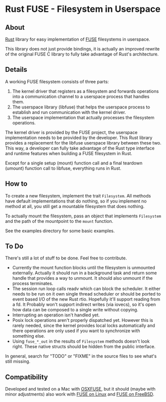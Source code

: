# Rust FUSE - Filesystem in Userspace

## About
[Rust](http://rust-lang.org/) library for easy implementation of [FUSE](http://osxfuse.github.io) filesystems in userspace.

This library does not just provide bindings, it is actually an improved rewrite of the original FUSE C library to fully take advantage of Rust's architecture.

## Details

A working FUSE filesystem consists of three parts:

1. The kernel driver that registers as a filesystem and forwards operations into a communication channel to a userspace process that handles them.
1. The userspace library (libfuse) that helps the userspace process to establish and run communication with the kernel driver.
1. The userspace implementation that actually processes the filesystem operations.

The kernel driver is provided by the FUSE project, the userspace implementation needs to be provided by the developer. This Rust library provides a replacement for the libfuse userspace library between these two. This way, a developer can fully take advantage of the Rust type interface and runtime features when building a FUSE filesystem in Rust.

Except for a single setup (mount) function call and a final teardown (umount) function call to libfuse, everything runs in Rust.

## How to

To create a new filesystem, implement the trait `Filesystem`. All methods have default implementations that do nothing, so if you implement no method at all, you still get a mountable filesystem that does nothing.

To actually mount the filesystem, pass an object that implements `Filesystem` and the path of the mountpoint to the `mount` function.

See the examples directory for some basic examples.

## To Do

There's still a lot of stuff to be done. Feel free to contribute.

- Currently the mount function blocks until the filesystem is unmounted externally. Actually it should run in a background task and return some handle that provides a way to unmount. It should also unmount if the process terminates.
- The session run loop calls readv which can block the scheduler. It either needs to be run on it own single thread scheduler or should be ported to event based I/O of the new Rust rtio. Hopefully it'll support reading from a fd. It Probably won't support indirect writes (via iovecs), so it's open how data can be composed to a single write without copying.
- Interrupting an operation isn't handled yet.
- Posix lock operations aren't properly dispatched yet. However this is rarely needed, since the kernel provides local locks automatically and there operations are only used if you want to synchronize with something else.
- Using `fuse_*_out` in the results of `Filesystem` methods doesn't look right. These native structs should be hidden from the public interface.

In general, search for "TODO" or "FIXME" in the source files to see what's still missing.

## Compatibility

Developed and tested on a Mac with [OSXFUSE](http://osxfuse.github.io), but it should (maybe with minor adjustments) also work with [FUSE on Linux](http://fuse.sourceforge.net) and [FUSE on FreeBSD](https://wiki.freebsd.org/FuseFilesystem).
